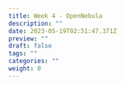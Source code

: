 ```yaml
---
title: Week 4 - OpenNebula
description: ""
date: 2023-05-19T02:51:47.371Z
preview: ""
draft: false
tags: ""
categories: ""
weight: 0
---
```

#